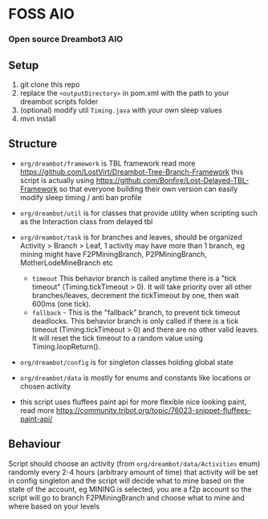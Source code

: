 # FOSS AIO
### Open source Dreambot3 AIO

## Setup
 1. git clone this repo
 2. replace the `<outputDirectory>` in pom.xml with the path to your dreambot scripts folder
 3. (optional) modify util `Timing.java` with your own sleep values
 4. mvn install

## Structure 
* `org/dreambot/framework` is TBL framework read more https://github.com/LostVirt/Dreambot-Tree-Branch-Framework
 this script is actually using https://github.com/Bonfire/Lost-Delayed-TBL-Framework so that everyone building their own
 version can easily modify sleep timing / anti ban profile
* `org/dreambot/util` is for classes that provide utility when scripting such as the Interaction class from delayed tbl
* `org/dreambot/task` is for branches and leaves, should be organized Activity > Branch > Leaf, 1 activity may have 
more than 1 branch, eg mining might have F2PMiningBranch, P2PMiningBranch, MotherLodeMineBranch etc 

  * `timeout` This behavior branch is called anytime there is a "tick timeout" (Timing.tickTimeout > 0). It 
  will take priority over all other branches/leaves, decrement the tickTimeout by one, then wait 600ms (one tick).
  * `fallback` - This is the "fallback" branch, to prevent tick timeout deadlocks. This behavior branch is only called if there is a tick timeout (Timing.tickTimeout > 0) and there are no other valid leaves. It will reset the tick timeout to a random value using Timing.loopReturn().

* `org/dreambot/config` is for singleton classes holding global state
* `org/dreambot/data` is mostly for enums and constants like locations or chosen activity
* this script uses fluffees paint api for more flexible nice looking paint, 
read more https://community.tribot.org/topic/76023-snippet-fluffees-paint-api/
## Behaviour
Script should choose an activity (from `org/dreambot/data/Activities` enum) randomly every 2-4 hours 
(arbitrary amount of time) that activity will be set in config singleton and the script will decide what to mine based
on the state of the account, eg MINING is selected, you are a f2p account so the script will go to branch F2PMiningBranch
and choose what to mine and where based on your levels